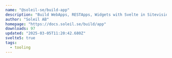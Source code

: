 ```yaml
---
name: "@soleil-se/build-app"
description: "Build WebApps, RESTApps, Widgets with Svelte in Sitevision."
author: "Soleil AB"
homepage: "https://docs.soleil.se/build/app"
downloads: 97
updated: "2025-03-05T11:20:42.680Z"
svelte5: true
tags: 
  - tooling
---
```

